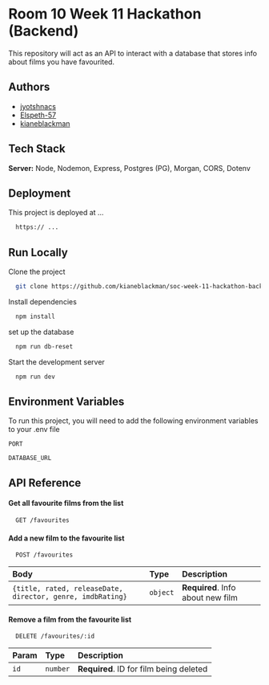 # Room 10 Week 11 Hackathon (Backend)

This repository will act as an API to interact with a database that stores info about
films you have favourited.

## Authors

- [jyotshnacs](https://www.github.com/jyotshnacs)
- [Elspeth-57](https://www.github.com/Elspeth-57)
- [kianeblackman](https://www.github.com/kianeblackman)

## Tech Stack

**Server:** Node, Nodemon, Express, Postgres (PG), Morgan, CORS, Dotenv

## Deployment

This project is deployed at ...

```bash
  https:// ...
```

## Run Locally

Clone the project

```bash
  git clone https://github.com/kianeblackman/soc-week-11-hackathon-backend.git
```

Install dependencies

```bash
  npm install
```

set up the database

```bash
  npm run db-reset
```

Start the development server

```bash
  npm run dev
```

## Environment Variables

To run this project, you will need to add the following environment variables to your .env file

`PORT`

`DATABASE_URL`

## API Reference

#### Get all favourite films from the list

```http
  GET /favourites
```

#### Add a new film to the favourite list

```http
  POST /favourites
```

| Body                                                       | Type     | Description                       |
| :--------------------------------------------------------- | :------- | :-------------------------------- |
| `{title, rated, releaseDate, director, genre, imdbRating}` | `object` | **Required**. Info about new film |

#### Remove a film from the favourite list

```http
  DELETE /favourites/:id
```

| Param | Type     | Description                             |
| :---- | :------- | :-------------------------------------- |
| `id`  | `number` | **Required**. ID for film being deleted |
